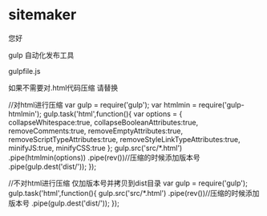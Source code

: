 # sitemaker

您好

gulp 自动化发布工具

gulpfile.js

如果不需要对.html代码压缩 请替换


//对html进行压缩
var gulp = require('gulp');
var htmlmin = require('gulp-htmlmin');
gulp.task('html',function(){
    var options = {
        collapseWhitespace:true,
        collapseBooleanAttributes:true,
        removeComments:true,
        removeEmptyAttributes:true,
        removeScriptTypeAttributes:true,
        removeStyleLinkTypeAttributes:true,
        minifyJS:true,
        minifyCSS:true
    };
    gulp.src('src/*.html')
        .pipe(htmlmin(options))
        .pipe(rev())//压缩的时候添加版本号
        .pipe(gulp.dest('dist/'));
});


//不对html进行压缩 仅加版本号并拷贝到dist目录
var gulp = require('gulp');
gulp.task('html',function(){
    gulp.src('src/*.html')
        .pipe(rev())//压缩的时候添加版本号
        .pipe(gulp.dest('dist/'));
});